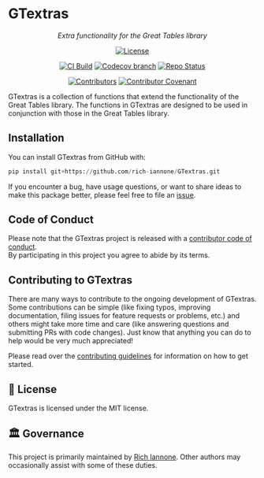 # GTextras

<div align="center">

_Extra functionality for the Great Tables library_

[![License](https://img.shields.io/github/license/rich-iannone/GTextras)](https://img.shields.io/github/license/rich-iannone/GTextras)

[![CI Build](https://github.com/rich-iannone/GTextras/actions/workflows/ci-tests.yaml/badge.svg)](https://github.com/rich-iannone/GTextras/actions/workflows/ci-tests.yaml)
[![Codecov branch](https://img.shields.io/codecov/c/github/rich-iannone/GTextras/main.svg)](https://codecov.io/gh/rich-iannone/GTextras)
[![Repo Status](https://www.repostatus.org/badges/latest/active.svg)](https://www.repostatus.org/#active)

[![Contributors](https://img.shields.io/github/contributors/rich-iannone/GTextras)](https://github.com/rich-iannone/GTextras/graphs/contributors)
[![Contributor Covenant](https://img.shields.io/badge/Contributor%20Covenant-v2.1%20adopted-ff69b4.svg)](https://www.contributor-covenant.org/version/2/1/code_of_conduct.html)

</div>

GTextras is a collection of functions that extend the functionality of the Great Tables library. The
functions in GTextras are designed to be used in conjunction with those in the Great Tables library.

## Installation

You can install GTextras from GitHub with:

```python
pip install git+https://github.com/rich-iannone/GTextras.git
```

If you encounter a bug, have usage questions, or want to share ideas to make this package better, please feel free to file an [issue](https://github.com/rich-iannone/GTextras/issues).

## Code of Conduct

Please note that the GTextras project is released with a [contributor code of conduct](https://www.contributor-covenant.org/version/2/1/code_of_conduct/).<br>By participating in this project you agree to abide by its terms.

## Contributing to GTextras

There are many ways to contribute to the ongoing development of GTextras. Some contributions can be simple (like fixing typos, improving documentation, filing issues for feature requests or problems, etc.) and others might take more time and care (like answering questions and submitting PRs with code changes). Just know that anything you can do to help would be very much appreciated!

Please read over the [contributing guidelines](https://github.com/rich-iannone/GTextras/blob/main/CONTRIBUTING.md) for information on how to get started.

## 📄 License

GTextras is licensed under the MIT license.

## 🏛️ Governance

This project is primarily maintained by [Rich Iannone](https://bsky.app/profile/richmeister.bsky.social).
Other authors may occasionally assist with some of these duties.
